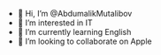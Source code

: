 - 👋 Hi, I’m @AbdumalikMutalibov
- 👀 I’m interested in IT 
- 🌱 I’m currently learning English
- 💞️ I’m looking to collaborate on Apple
  

<!---
AbdumalikMutalibov/AbdumalikMutalibov is a ✨ special ✨ repository because its `README.md` (this file) appears on your GitHub profile.
You can click the Preview link to take a look at your changes.
--->
